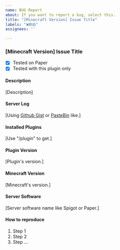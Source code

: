 ```yaml
---
name: BUG Report
about: If you want to report a bug, select this.
title: "[Minecraft Version] Issue Title"
labels: "❌BUG"
assignees: ''

---
```


### [Minecraft Version] Issue Title

- [x] Tested on Paper
- [x] Tested with this plugin only
#### Description

[Description]

#### Server Log

[Using [Github Gist](https://gist.github.com/) or [PasteBin](https://pastebin.com/) like.]

#### Installed Plugins
[Use "/plugin" to get.]

#### Plugin Version
[Plugin's version.]

#### Minecraft Version
[Minecraft's version.]

#### Server Software
[Server software name like Spigot or Paper.]

#### How to reproduce
1. Step 1
1. Step 2
1. Step ...

